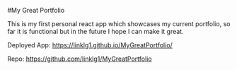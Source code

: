 #My Great Portfolio

This is my first personal react app which showcases my current portfolio, so far it is functional but in the future I hope I can make it great.

Deployed App: https://linklg1.github.io/MyGreatPortfolio/


Repo: https://github.com/linklg1/MyGreatPortfolio